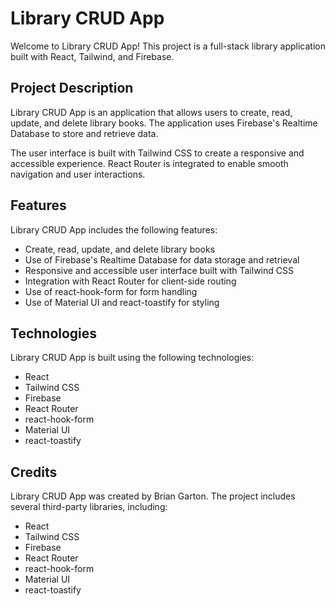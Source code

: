 <h1>Library CRUD App</h1>


Welcome to Library CRUD App! This project is a full-stack library application built with React, Tailwind, and Firebase.

<h2>Project Description</h2>
Library CRUD App is an application that allows users to create, read, update, and delete library books. The application uses Firebase's Realtime Database to store and retrieve data.

The user interface is built with Tailwind CSS to create a responsive and accessible experience. React Router is integrated to enable smooth navigation and user interactions.

<h2>Features</h2>
Library CRUD App includes the following features:

- Create, read, update, and delete library books
- Use of Firebase's Realtime Database for data storage and retrieval
- Responsive and accessible user interface built with Tailwind CSS
- Integration with React Router for client-side routing
- Use of react-hook-form for form handling
- Use of Material UI and react-toastify for styling

<h2>Technologies</h2>
Library CRUD App is built using the following technologies:

- React
- Tailwind CSS
- Firebase
- React Router
- react-hook-form
- Material UI
- react-toastify

<h2>Credits</h2>
Library CRUD App was created by Brian Garton. The project includes several third-party libraries, including:

- React
- Tailwind CSS
- Firebase
- React Router
- react-hook-form
- Material UI
- react-toastify
